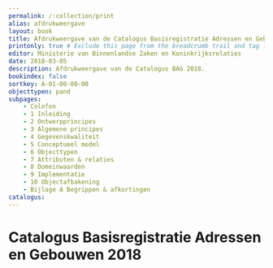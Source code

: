 ```yaml
---
permalink: /:collection/print
alias: afdrukweergave
layout: book
title: Afdrukweergave van de Catalogus Basisregistratie Adressen en Gebouwen 2018
printonly: true # Exclude this page from the breadcrumb trail and tag lists
editor: Ministerie van Binnenlandse Zaken en Koninkrijksrelaties
date: 2018-03-05
description: Afdrukweergave van de Catalogus BAG 2018.
bookindex: false
sortkey: A-01-00-00-00
objecttypen: pand
subpages:
    - Colofon
    - 1 Inleiding
    - 2 Ontwerpprincipes
    - 3 Algemene principes
    - 4 Gegevenskwaliteit
    - 5 Conceptueel model
    - 6 Objecttypen
    - 7 Attributen & relaties
    - 8 Domeinwaarden
    - 9 Implementatie
    - 10 Objectafbakening
    - Bijlage A Begrippen & afkortingen
catalogus:
---
```


# Catalogus Basisregistratie Adressen en Gebouwen 2018
